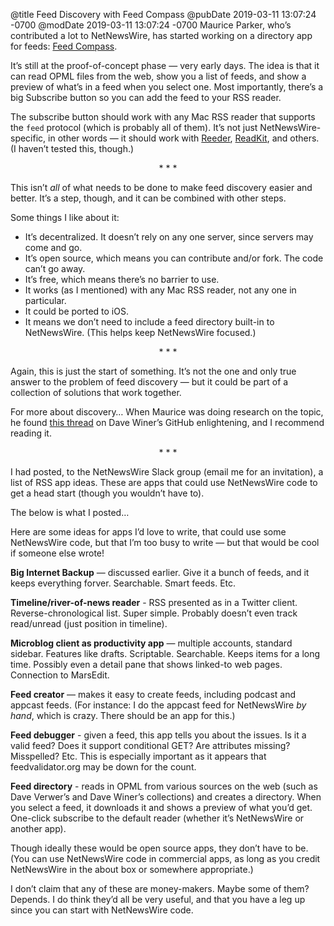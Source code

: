 @title Feed Discovery with Feed Compass
@pubDate 2019-03-11 13:07:24 -0700
@modDate 2019-03-11 13:07:24 -0700
Maurice Parker, who’s contributed a lot to NetNewsWire, has started working on a directory app for feeds: [Feed Compass](https://github.com/vincode-io/FeedCompass).

It’s still at the proof-of-concept phase — very early days. The idea is that it can read OPML files from the web, show you a list of feeds, and show a preview of what’s in a feed when you select one. Most importantly, there’s a big Subscribe button so you can add the feed to your RSS reader.

The subscribe button should work with any Mac RSS reader that supports the `feed` protocol (which is probably all of them). It’s not just NetNewsWire-specific, in other words — it should work with [Reeder](http://reederapp.com/mac/), [ReadKit](https://readkitapp.com/), and others. (I haven’t tested this, though.)

<p style="text-align:center">* * *</p>

This isn’t *all* of what needs to be done to make feed discovery easier and better. It’s a step, though, and it can be combined with other steps.

Some things I like about it:

* It’s decentralized. It doesn’t rely on any one server, since servers may come and go.
* It’s open source, which means you can contribute and/or fork. The code can’t go away.
* It’s free, which means there’s no barrier to use.
* It works (as I mentioned) with any Mac RSS reader, not any one in particular.
* It could be ported to iOS.
* It means we don’t need to include a feed directory built-in to NetNewsWire. (This helps keep NetNewsWire focused.)

<p style="text-align:center">* * *</p>

Again, this is just the start of something. It’s not the one and only true answer to the problem of feed discovery — but it could be part of a collection of solutions that work together.

For more about discovery… When Maurice was doing research on the topic, he found [this thread](https://github.com/scripting/Scripting-News/issues/96) on Dave Winer’s GitHub enlightening, and I recommend reading it.

<p style="text-align:center">* * *</p>

I had posted, to the NetNewsWire Slack group (email me for an invitation), a list of RSS app ideas. These are apps that could use NetNewsWire code to get a head start (though you wouldn’t have to).

The below is what I posted…

Here are some ideas for apps I’d love to write, that could use some NetNewsWire code, but that I’m too busy to write — but that would be cool if someone else wrote!

**Big Internet Backup** — discussed earlier. Give it a bunch of feeds, and it keeps everything forver. Searchable. Smart feeds. Etc.

**Timeline/river-of-news reader** - RSS presented as in a Twitter client. Reverse-chronological list. Super simple. Probably doesn’t even track read/unread (just position in timeline).

**Microblog client as productivity app** — multiple accounts, standard sidebar. Features like drafts. Scriptable. Searchable. Keeps items for a long time. Possibly even a detail pane that shows linked-to web pages. Connection to MarsEdit.

**Feed creator** — makes it easy to create feeds, including podcast and appcast feeds. (For instance: I do the appcast feed for NetNewsWire _by hand_, which is crazy. There should be an app for this.)

**Feed debugger** - given a feed, this app tells you about the issues. Is it a valid feed? Does it support conditional GET? Are attributes missing? Misspelled? Etc. This is especially important as it appears that feedvalidator.org may be down for the count.

**Feed directory** - reads in OPML from various sources on the web (such as Dave Verwer’s and Dave Winer’s collections) and creates a directory. When you select a feed, it downloads it and shows a preview of what you’d get. One-click subscribe to the default reader (whether it’s NetNewsWire or another app).

Though ideally these would be open source apps, they don’t have to be. (You can use NetNewsWire code in commercial apps, as long as you credit NetNewsWire in the about box or somewhere appropriate.)

I don’t claim that any of these are money-makers. Maybe some of them? Depends. I do think they’d all be very useful, and that you have a leg up since you can start with NetNewsWire code.
